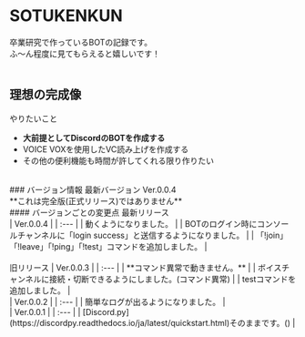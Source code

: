 # SOTUKENKUN
卒業研究で作っているBOTの記録です。<br>
ふ～ん程度に見てもらえると嬉しいです！<br>
<br>
## 理想の完成像
やりたいこと
- **大前提としてDiscordのBOTを作成する**
- VOICE VOXを使用したVC読み上げを作成する
- その他の便利機能も時間が許してくれる限り作りたい
<br>
### バージョン情報
最新バージョン Ver.0.0.4<br>
**これは完全版(正式リリース)ではありません**
<br>
#### バージョンごとの変更点
最新リリース<br>
| Ver.0.0.4 |
| :--- |
| 動くようになりました。 |
| BOTのログイン時にコンソールチャンネルに「login success」と送信するようになりました。 |
| 「!join」「!leave」「!ping」「!test」コマンドを追加しました。 |
<br>
<br>
旧リリース
| Ver.0.0.3 |
| :--- |
| **コマンド異常で動きません。** |
| ボイスチャンネルに接続・切断できるようにしました。(コマンド異常) |
| testコマンドを追加しました。 |
<br>
| Ver.0.0.2 |
| :--- |
| 簡単なログが出るようになりました。 |
<br>
| Ver.0.0.1 |
| :--- |
| [Discord.py](https://discordpy.readthedocs.io/ja/latest/quickstart.html)そのままです。() |
